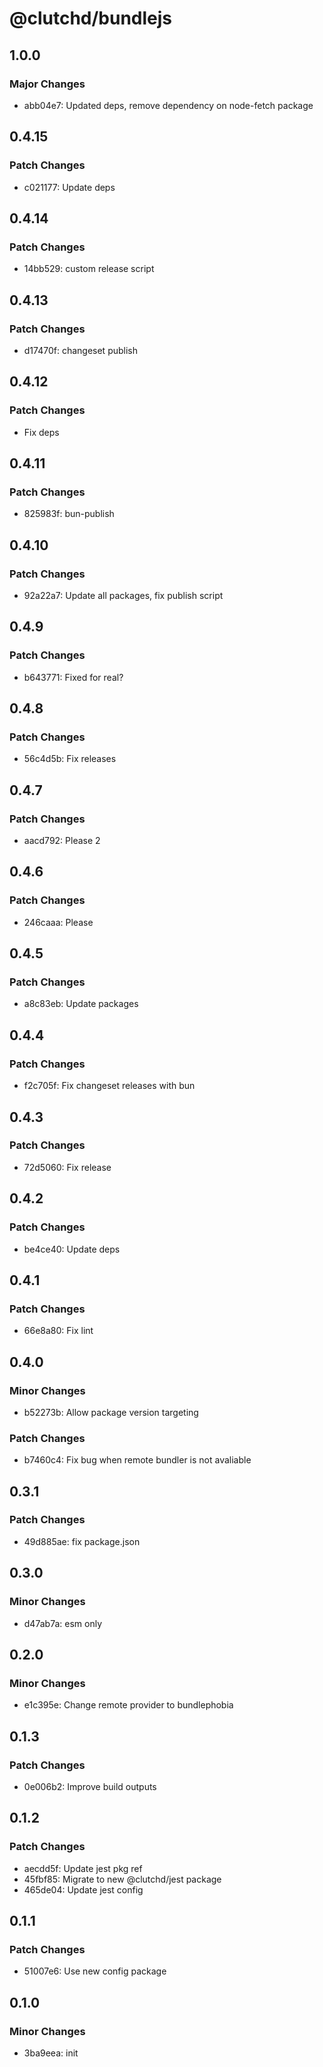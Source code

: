# @clutchd/bundlejs

## 1.0.0

### Major Changes

- abb04e7: Updated deps, remove dependency on node-fetch package

## 0.4.15

### Patch Changes

- c021177: Update deps

## 0.4.14

### Patch Changes

- 14bb529: custom release script

## 0.4.13

### Patch Changes

- d17470f: changeset publish

## 0.4.12

### Patch Changes

- Fix deps

## 0.4.11

### Patch Changes

- 825983f: bun-publish

## 0.4.10

### Patch Changes

- 92a22a7: Update all packages, fix publish script

## 0.4.9

### Patch Changes

- b643771: Fixed for real?

## 0.4.8

### Patch Changes

- 56c4d5b: Fix releases

## 0.4.7

### Patch Changes

- aacd792: Please 2

## 0.4.6

### Patch Changes

- 246caaa: Please

## 0.4.5

### Patch Changes

- a8c83eb: Update packages

## 0.4.4

### Patch Changes

- f2c705f: Fix changeset releases with bun

## 0.4.3

### Patch Changes

- 72d5060: Fix release

## 0.4.2

### Patch Changes

- be4ce40: Update deps

## 0.4.1

### Patch Changes

- 66e8a80: Fix lint

## 0.4.0

### Minor Changes

- b52273b: Allow package version targeting

### Patch Changes

- b7460c4: Fix bug when remote bundler is not avaliable

## 0.3.1

### Patch Changes

- 49d885ae: fix package.json

## 0.3.0

### Minor Changes

- d47ab7a: esm only

## 0.2.0

### Minor Changes

- e1c395e: Change remote provider to bundlephobia

## 0.1.3

### Patch Changes

- 0e006b2: Improve build outputs

## 0.1.2

### Patch Changes

- aecdd5f: Update jest pkg ref
- 45fbf85: Migrate to new @clutchd/jest package
- 465de04: Update jest config

## 0.1.1

### Patch Changes

- 51007e6: Use new config package

## 0.1.0

### Minor Changes

- 3ba9eea: init

